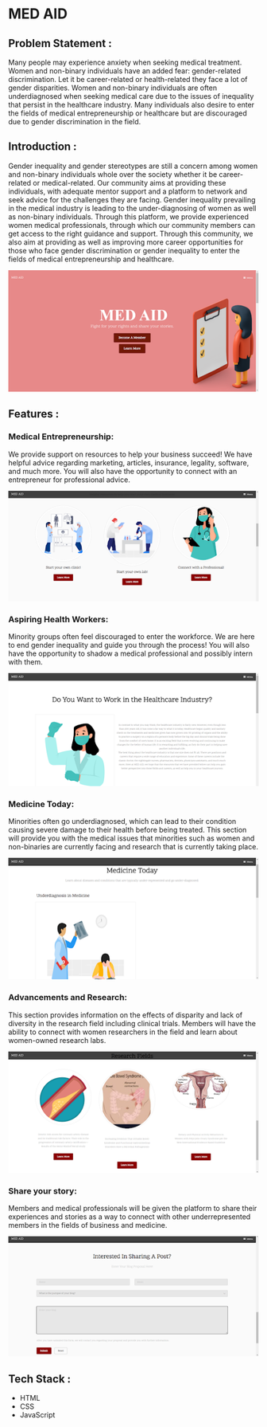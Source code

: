 # MED AID

## Problem Statement :
Many people may experience anxiety when seeking medical treatment. Women and non-binary individuals have an added fear: gender-related discrimination. Let it be career-related or health-related they face a lot of gender disparities. Women and non-binary individuals are often underdiagnosed when seeking medical care due to the issues of inequality that persist in the healthcare industry. Many individuals also desire to enter the fields of medical entrepreneurship or healthcare but are discouraged due to gender discrimination in the field.

## Introduction :
Gender inequality and gender stereotypes are still a concern among women and non-binary individuals whole over the society whether it be career-related or medical-related. Our community aims at providing these individuals, with adequate mentor support and a platform to network and seek advice for the challenges they are facing.
Gender inequality prevailing in the medical industry is leading to the under-diagnosing of women as well as non-binary individuals. Through this platform, we provide experienced women medical professionals, through which our community members can get access to the right guidance and support.
Through this community, we also aim at providing as well as improving more career opportunities for those who face gender discrimination or gender inequality to enter the fields of medical entrepreneurship and healthcare.

<p align="center">
<img src="Screenshots/medaid.png">
</p>


## Features :
### Medical Entrepreneurship:
We provide support on resources to help your business succeed! We have helpful advice regarding marketing, articles, insurance, legality, software, and much more. You will also have the opportunity to connect with an entrepreneur for professional advice.
<p align="center">
<img src="Screenshots/2med.png">
</p>

### Aspiring Health Workers:
Minority groups often feel discouraged to enter the workforce. We are here to end gender inequality and guide you through the process! You will also have the opportunity to shadow a medical professional and possibly intern with them.
<p align="center">
<img src="Screenshots/3med.png">
</p>

### Medicine Today:
Minorities often go underdiagnosed, which can lead to their condition causing severe damage to their health before being treated. This section will provide you with the medical issues that minorities such as women and non-binaries are currently facing and research that is currently taking place.

<p align="center">
<img src="Screenshots/4med.png">
</p>

### Advancements and Research:
This section provides information on the effects of disparity and lack of diversity in the research field including clinical trials. Members will have the ability to connect with women researchers in the field and learn about women-owned research labs.
<p align="center">
<img src="Screenshots/5med.png">
</p>

### Share your story:
Members and medical professionals will be given the platform to share their experiences and stories as a way to connect with other underrepresented members in the fields of business and medicine.
<p align="center">
<img src="Screenshots/6med.png">
</p>


## Tech Stack :
- HTML
- CSS
- JavaScript

